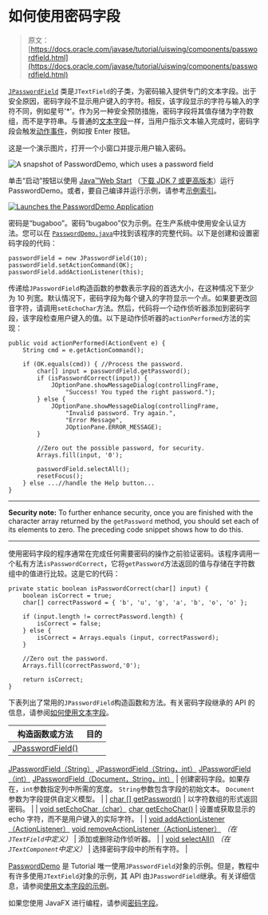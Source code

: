 # 如何使用密码字段

> 原文： [https://docs.oracle.com/javase/tutorial/uiswing/components/passwordfield.html](https://docs.oracle.com/javase/tutorial/uiswing/components/passwordfield.html)

[`JPasswordField`](https://docs.oracle.com/javase/8/docs/api/javax/swing/JPasswordField.html) 类是`JTextField`的子类，为密码输入提供专门的文本字段。出于安全原因，密码字段不显示用户键入的字符。相反，该字段显示的字符与输入的字符不同，例如星号'\*'。作为另一种安全预防措施，密码字段将其值存储为字符数组，而不是字符串。与普通的[文本字段](textfield.html)一样，当用户指示文本输入完成时，密码字段会触发[动作事件](../events/actionlistener.html)，例如按 Enter 按钮。

这是一个演示图片，打开一个小窗口并提示用户输入密码。

![A snapshot of PasswordDemo, which uses a password field](img/25fbc754c8288cddee910c3ef5b957fe.jpg)

单击“启动”按钮以使用 [Java™Web Start](http://www.oracle.com/technetwork/java/javase/javawebstart/index.html) （[下载 JDK 7 或更高版本](http://www.oracle.com/technetwork/java/javase/downloads/index.html)）运行 PasswordDemo。或者，要自己编译并运行示例，请参考[示例索引](../examples/components/index.html#PasswordDemo)。

[![Launches the PasswordDemo Application](img/4707a69a17729d71c56b2bdbbb4cc61c.jpg)](https://docs.oracle.com/javase/tutorialJWS/samples/uiswing/PasswordDemoProject/PasswordDemo.jnlp)

密码是“bugaboo”。密码“bugaboo”仅为示例。在生产系统中使用安全认证方法。您可以在 [``PasswordDemo.java``](../examples/components/PasswordDemoProject/src/components/PasswordDemo.java)中找到该程序的完整代码。以下是创建和设置密码字段的代码：

```
passwordField = new JPasswordField(10);
passwordField.setActionCommand(OK);
passwordField.addActionListener(this);

```

传递给`JPasswordField`构造函数的参数表示字段的首选大小，在这种情况下至少为 10 列宽。默认情况下，密码字段为每个键入的字符显示一个点。如果要更改回音字符，请调用`setEchoChar`方法。然后，代码将一个动作侦听器添加到密码字段，该字段检查用户键入的值。以下是动作侦听器的`actionPerformed`方法的实现：

```
public void actionPerformed(ActionEvent e) {
    String cmd = e.getActionCommand();

    if (OK.equals(cmd)) { //Process the password.
        char[] input = passwordField.getPassword();
        if (isPasswordCorrect(input)) {
            JOptionPane.showMessageDialog(controllingFrame,
                "Success! You typed the right password.");
        } else {
            JOptionPane.showMessageDialog(controllingFrame,
                "Invalid password. Try again.",
                "Error Message",
                JOptionPane.ERROR_MESSAGE);
        }

        //Zero out the possible password, for security.
        Arrays.fill(input, '0');

        passwordField.selectAll();
        resetFocus();
    } else ...//handle the Help button...
}

```

* * *

**Security note:** To further enhance security, once you are finished with the character array returned by the `getPassword` method, you should set each of its elements to zero. The preceding code snippet shows how to do this.

* * *

使用密码字段的程序通常在完成任何需要密码的操作之前验证密码。该程序调用一个私有方法`isPasswordCorrect`，它将`getPassword`方法返回的值与存储在字符数组中的值进行比较。这是它的代码：

```
private static boolean isPasswordCorrect(char[] input) {
    boolean isCorrect = true;
    char[] correctPassword = { 'b', 'u', 'g', 'a', 'b', 'o', 'o' };

    if (input.length != correctPassword.length) {
        isCorrect = false;
    } else {
        isCorrect = Arrays.equals (input, correctPassword);
    }

    //Zero out the password.
    Arrays.fill(correctPassword,'0');

    return isCorrect;
}

```

下表列出了常用的`JPasswordField`构造函数和方法。有关密码字段继承的 API 的信息，请参阅[如何使用文本字段](textfield.html)。


| 构造函数或方法 | 目的 |
| --- | --- |
| [JPasswordField()](https://docs.oracle.com/javase/8/docs/api/javax/swing/JPasswordField.html#JPasswordField--)
[JPasswordField（String）](https://docs.oracle.com/javase/8/docs/api/javax/swing/JPasswordField.html#JPasswordField-java.lang.String-)
[JPasswordField（String，int）](https://docs.oracle.com/javase/8/docs/api/javax/swing/JPasswordField.html#JPasswordField-java.lang.String-int-)
[JPasswordField（int）](https://docs.oracle.com/javase/8/docs/api/javax/swing/JPasswordField.html#JPasswordField-int-)
[JPasswordField（Document，String，int）](https://docs.oracle.com/javase/8/docs/api/javax/swing/JPasswordField.html#JPasswordField-javax.swing.text.Document-java.lang.String-int-) | 创建密码字段。如果存在，`int`参数指定列中所需的宽度。 `String`参数包含字段的初始文本。 `Document`参数为字段提供自定义模型。 |
| [char [] getPassword()](https://docs.oracle.com/javase/8/docs/api/javax/swing/JPasswordField.html#getPassword--) | 以字符数组的形式返回密码。 |
| [void setEchoChar（char）](https://docs.oracle.com/javase/8/docs/api/javax/swing/JPasswordField.html#setEchoChar-char-)
[char getEchoChar()](https://docs.oracle.com/javase/8/docs/api/javax/swing/JPasswordField.html#getEchoChar--) | 设置或获取显示的 echo 字符，而不是用户键入的实际字符。 |
| [void addActionListener（ActionListener）](https://docs.oracle.com/javase/8/docs/api/javax/swing/JTextField.html#addActionListener-java.awt.event.ActionListener-)
[void removeActionListener（ActionListener）](https://docs.oracle.com/javase/8/docs/api/javax/swing/JTextField.html#removeActionListener-java.awt.event.ActionListener-)
_（在`JTextField`中定义）_ | 添加或删除动作侦听器。 |
| [void selectAll()](https://docs.oracle.com/javase/8/docs/api/javax/swing/text/JTextComponent.html#selectAll--)
_（在`JTextComponent`中定义）_ | 选择密码字段中的所有字符。 |

[PasswordDemo](../examples/components/index.html#PasswordDemo) 是 Tutorial 唯一使用`JPasswordField`对象的示例。但是，教程中有许多使用`JTextField`对象的示例，其 API 由`JPasswordField`继承。有关详细信息，请参阅[使用文本字段的示例](textfield.html#eg)。

如果您使用 JavaFX 进行编程，请参阅[密码字段](https://docs.oracle.com/javase/8/javafx/user-interface-tutorial/password-field.htm)。